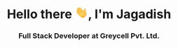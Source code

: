 <h1 align="center">Hello there <img src="https://github.com/JagdishChauhan/JagdishChauhan/blob/main/wave.gif?raw=true" width="30px">, I'm Jagadish</h1>
<h3 align="center"/>Full Stack Developer at Greycell Pvt. Ltd.</h3>
